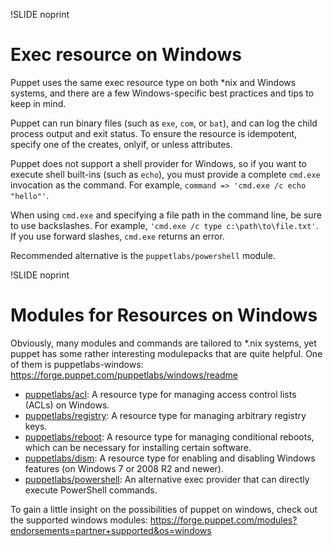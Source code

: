 !SLIDE noprint
# Exec resource on Windows

Puppet uses the same exec resource type on both \*nix and Windows systems, and there are a few Windows-specific best practices and tips to keep in mind. 

Puppet can run binary files (such as `exe`, `com`, or `bat`), and can log the child process output and exit status. To ensure the resource is idempotent, specify one of the creates, onlyif, or unless attributes.

Puppet does not support a shell provider for Windows, so if you want to execute shell built-ins (such as `echo`), you must provide a complete `cmd.exe` invocation as the command. For example, `command => 'cmd.exe /c echo "hello"'`.

When using `cmd.exe` and specifying a file path in the command line, be sure to use backslashes. For example, `'cmd.exe /c type c:\path\to\file.txt'`. If you use forward slashes, `cmd.exe` returns an error.

Recommended alternative is the `puppetlabs/powershell` module.

!SLIDE noprint
# Modules for Resources on Windows

Obviously, many modules and commands are tailored to \*.nix systems, yet puppet has some rather interesting modulepacks that are quite helpful. One of them is puppetlabs-windows: https://forge.puppet.com/puppetlabs/windows/readme

* [puppetlabs/acl](https://forge.puppet.com/puppetlabs/acl "puppetlabs/acl"): A resource type for managing access control lists (ACLs) on Windows.
* [puppetlabs/registry](https://forge.puppet.com/puppetlabs/registry "puppetlabs/registry"): A resource type for managing arbitrary registry keys.
* [puppetlabs/reboot](https://forge.puppet.com/puppetlabs/reboot "puppetlabs/reboot"): A resource type for managing conditional reboots, which can be necessary for installing certain software.
* [puppetlabs/dism](https://forge.puppet.com/puppetlabs/dism "puppetlabs/dism"): A resource type for enabling and disabling Windows features (on Windows 7 or 2008 R2 and newer).
* [puppetlabs/powershell](https://forge.puppet.com/puppetlabs/acl "puppetlabs/dism"): An alternative exec provider that can directly execute PowerShell commands.

To gain a little insight on the possibilities of puppet on windows, check out the supported windows modules: https://forge.puppet.com/modules?endorsements=partner+supported&os=windows
